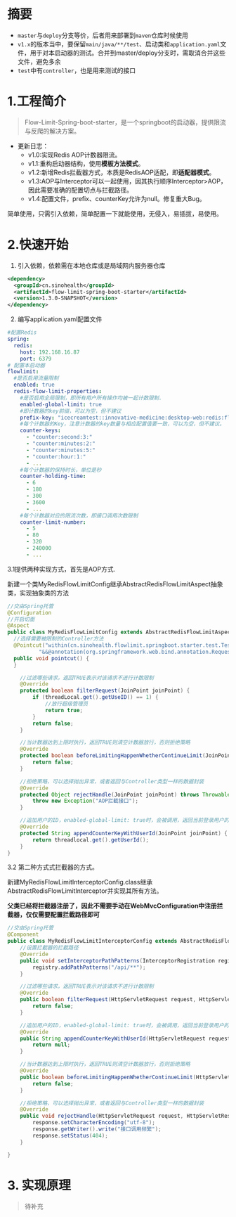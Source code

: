 # 摘要

- `master`与`deploy`分支等价，后者用来部署到`maven`仓库时候使用
- `v1.x`的版本当中，要保留`main/java/**/test`、启动类和`application.yaml`文件，用于对本启动器的测试。合并到master/deploy分支时，需取消合并这些文件，避免多余
- `test`中有`controller`，也是用来测试的接口

# 1.工程简介

> Flow-Limit-Spring-boot-starter，是一个springboot的启动器，提供限流与反爬的解决方案。

- 更新日志：
  - v1.0:实现Redis AOP计数器限流。
  - v1.1:重构启动器结构，使用**模板方法模式**。
  - v1.2:新增Redis拦截器方式，本质是RedisAOP适配，即**适配器模式**。
  - v1.3:AOP与Interceptor可以一起使用，因其执行顺序Interceptor>AOP，因此需要准确的配置切点与拦截路径。
  - v1.4:配置文件，prefix、counterKey允许为null。修复重大Bug。

简单使用，只需引入依赖，简单配置一下就能使用，无侵入，易插拔，易使用。

# 2.快速开始

1. 引入依赖，依赖需在本地仓库或是局域网内服务器仓库

```xml
<dependency>
  <groupId>cn.sinohealth</groupId>
  <artifactId>flow-limit-spring-boot-starter</artifactId>
  <version>1.3.0-SNAPSHOT</version>
</dependency>
```

2. 编写application.yaml配置文件

```yaml
#配置Redis
spring:
  redis:
    host: 192.168.16.87
    port: 6379
# 配置本启动器
flowlimit:
  #是否启用流量限制
  enabled: true
  redis-flow-limit-properties:
    #是否启用全局限制，即所有用户所有操作均被一起计数限制.
    enabled-global-limit: true
    #即计数器的key前缀，可以为空，但不建议
    prefix-key: "icecreamtest::innovative-medicine:desktop-web:redis:flow:limit"
    #每个计数器的Key，注意计数器的key数量与相应配置值要一致，可以为空，但不建议。
    counter-keys:
      - "counter:second:3:"
      - "counter:minutes:2:"
      - "counter:minutes:5:"
      - "counter:hour:1:"
      - ...
    #每个计数器的保持时长，单位是秒
    counter-holding-time:
      - 6
      - 180
      - 300
      - 3600
      - ...
    #每个计数器对应的限流次数，即接口调用次数限制
    counter-limit-number:
      - 5
      - 80
      - 320
      - 240000
      - ... 
```

3.1提供两种实现方式，首先是AOP方式.

新建一个类MyRedisFlowLimitConfig继承AbstractRedisFlowLimitAspect抽象类，实现抽象类的方法

```java
//交由Spring托管
@Configuration
//开启切面
@Aspect
public class MyRedisFlowLimitConfig extends AbstractRedisFlowLimitAspect {
  //选择需要被限制的Controller方法
  @Pointcut("within(cn.sinohealth.flowlimit.springboot.starter.test.TestController)" +
          "&&@annotation(org.springframework.web.bind.annotation.RequestMapping)")
  public void pointcut() {
  }

    //过滤哪些请求，返回TRUE表示对该请求不进行计数限制
    @Override
    protected boolean filterRequest(JoinPoint joinPoint) {
        if (threadLocal.get().getUseID() == 1) {
            //放行超级管理员
            return true;
        }
        return false;
    }

    //当计数器达到上限时执行，返回TRUE则清空计数器放行，否则拒绝策略
    @Override
    protected boolean beforeLimitingHappenWhetherContinueLimit(JoinPoint joinPoint) {
        return false;
    }

    //拒绝策略，可以选择抛出异常，或者返回与Controller类型一样的数据封装
    @Override
    protected Object rejectHandle(JoinPoint joinPoint) throws Throwable {
        throw new Exception("AOP拦截接口");
    }

    //追加用户的ID，enabled-global-limit: true时，会被调用，返回当前登录用户的ID以便限流只是针对当前用户生效。
    @Override
    protected String appendCounterKeyWithUserId(JoinPoint joinPoint) {
        return threadlocal.get().getUserId();
    }
}
```

3.2 第二种方式式拦截器的方式。

新建MyRedisFlowLimitInterceptorConfig.class继承AbstractRedisFlowLimitInterceptor并实现其所有方法。

**父类已经将拦截器注册了，因此不需要手动在WebMvcConfiguration中注册拦截器，仅仅需要配置拦截路径即可**

```java
//交由Spring托管
@Component
public class MyRedisFlowLimitInterceptorConfig extends AbstractRedisFlowLimitInterceptor {
    //设置拦截器的拦截路径
    @Override
    public void setInterceptorPathPatterns(InterceptorRegistration registry) {
        registry.addPathPatterns("/api/**");
    }

    //过滤哪些请求，返回TRUE表示对该请求不进行计数限制
    @Override
    public boolean filterRequest(HttpServletRequest request, HttpServletResponse response, Object handler) {
        return false;
    }

    //追加用户的ID，enabled-global-limit: true时，会被调用，返回当前登录用户的ID以便限流只是针对当前用户生效。
    @Override
    public String appendCounterKeyWithUserId(HttpServletRequest request, HttpServletResponse response, Object handler) {
        return null;
    }

    //当计数器达到上限时执行，返回TRUE则清空计数器放行，否则拒绝策略
    @Override
    public boolean beforeLimitingHappenWhetherContinueLimit(HttpServletRequest request, HttpServletResponse response, Object handler) {
        return false;
    }

    //拒绝策略，可以选择抛出异常，或者返回与Controller类型一样的数据封装
    @Override
    public void rejectHandle(HttpServletRequest request, HttpServletResponse response, Object handler) throws Exception {
        response.setCharacterEncoding("utf-8");
        response.getWriter().write("接口调用频繁");
        response.setStatus(404);
    }

}
```

# 3. 实现原理

> 待补充
